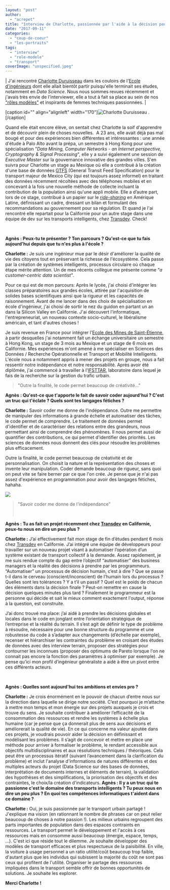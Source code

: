 ```yaml
---
layout: "post"
author: 
  - "acrepet"
title: "Interview de Charlotte, passionnée par l'aide à la décision pour les Transports Intelligents"
date: "2017-09-11"
categories: 
  - "coup-de-coeur"
  - "les-portraits"
tags: 
  - "interview"
  - "role-modele"
  - "transport"
coverImage: "unspecified.jpeg"
---
```


| J'ai rencontré [Charlotte Duruisseau](https://www.linkedin.com/in/charlotte-duruisseau-24091b126/) dans les couloirs de l'[Ecole d'ingénieurs](http://www.mines-stetienne.fr/) dont elle allait bientôt partir puisqu'elle terminait ses études, notamment en _Data Science_. Nous nous sommes revues récemment et j'avais très envie de l'interviewer, elle a tout à fait sa place au sein de nos ["rôles modèles"](http://www.duchess-france.org/roles-modeles/) et inspirants de femmes techniques passionnées. |

\[caption id="" align="alignleft" width="170"\]![Charlotte Duruisseau](/assets/2017/09/2017-09-11-interview-de-charlotte-passionnee-transports-intelligents/charlotte.png) .\[/caption\]

Quand elle était encore élève, on sentait chez Charlotte la soif d'apprendre et de découvrir plein de choses nouvelles.  A 23 ans, elle avait déjà pas mal bougé et pour des expériences bien différentes et intéressantes : une année d'étude à Palo Alto avant la prépa, un semestre à Hong Kong pour une spécialisation "_Data Mining, Computer Networks - an Internet perspective, Cryptography & Signal Processing_", elle y a suivi également une session de _Executive Master_ sur la gouvernance innovative des grandes villes. S'en suivra pour Charlotte un stage au Mexique où elle a contribué à la création d'une base de données [GTFS](https://en.wikipedia.org/wiki/General_Transit_Feed_Specification) (General Transit Feed Specification) pour le transport majeur de Mexico City (qui est toujours assez informel) en traitant des données récemment récoltées avec des téléphones mobiles et en concevant à la fois une nouvelle méthode de collecte incluant la contribution de la population ainsi qu'une appli mobile. Elle a d’autre part, lors de ce stage, contribué à un papier sur le [_ride-sharing_](https://en.wikipedia.org/wiki/Rideshare) en Amérique Latine, définissant un cadre, dressant un bilan et formulant des recommandations au gouvernement pour sa régulation. Et quand je l'ai rencontré elle repartait pour la Californie pour un autre stage dans une équipe de dev sur les transports intelligents, chez [Transdev](https://www.transdev.com/fr/). Check!

 

**Agnès : Peux-tu te présenter ? Ton parcours ? Qu'est-ce que tu fais aujourd'hui depuis que tu n'es plus à l'école ?**

**Charlotte :** Je suis une ingénieur mue par le désir d'améliorer la qualité de vie des citoyens tout en préservant la richesse de l'écosystème. Cela passe par la création de systèmes intelligents, processus circulaire où chaque étape mérite attention. Un de mes récents collègue me présente comme _"a customer-centric data scientist"_.

Pour ce qui est de mon parcours: Après le lycée, j'ai choisi d'intégrer les classes préparatoires aux grandes écoles, attirée par l'acquisition de solides bases scientifiques ainsi que la rigueur et les capacités de raisonnement. Avant de me lancer dans des choix de spécialisation en école d'ingénieur, j'ai choisi de sortir le nez du guidon en partant un an dans la Silicon Valley en Californie. J'ai découvert l'informatique, l'entrepreneuriat, un nouveau contexte socio-culturel, le libéralisme américain, et tant d'autres choses !

Je suis revenue en France pour intégrer l'[Ecole des Mines de Saint-Étienne](http://www.mines-stetienne.fr/), à partir desquelles j'ai notamment fait un échange universitaire un semestre à Hong Kong, un stage de 3 mois au Mexique et un stage de 6 mois en Californie. Mes expériences m'ont amené à me spécialiser en Sciences des Données / Recherche Opérationnelle et Transport et Mobilité Intelligents. L'école nous a notamment appris à mener des projets en groupe, nous a fait ressentir notre indépendance et notre responsabilité. Après avoir été diplômée, j'ai commencé à travailler à l'[IFSTTAR](http://www.ifsttar.fr/accueil/), laboratoire dans lequel je fais de la recherche sur la gestion du trafic urbain.

> "Outre la finalité, le code permet beaucoup de créativité..."

**Agnès : Qu'est-ce que t'apporte le fait de savoir coder aujourd'hui ? C'est un truc qui t'éclate ? Quels sont tes langages fétiches ?**

**Charlotte :** Savoir coder me donne de l'indépendance. Outre me permettre de manipuler des informations à grande échelle et automatiser des tâches, le code permet de comprendre. Le traitement de données permet d'identifier et de caractériser des relations entre des grandeurs, nous permettant ainsi de comprendre des phénomènes. Il nous permet aussi de quantifier des contributions, ce qui permet d'identifier des priorités. Les sciences de données nous donnent des clés pour résoudre les problèmes plus efficacement.

Outre la finalité, le code permet beaucoup de créativité et de personnalisation. On choisit la nature et la représentation des choses et invente leur manipulation. Coder demande beaucoup de rigueur, sans quoi on peut vite se faire berner par ce que l'on crée. Je pense que je n'ai pas assez d'expérience en programmation pour avoir des langages fétiches, hahaha.

[![](/assets/2017/09/2017-09-11-interview-de-charlotte-passionnee-transports-intelligents/unspecified-300x169.jpeg)](http://www.duchess-france.org/wp-content/uploads/2017/08/unspecified.jpeg)

> "Savoir coder me donne de l'indépendance"
> 
>  

**Agnès : Tu as fait un projet récemment chez [Transdev](https://www.transdev.com/fr/) en Californie, peux-tu nous en dire un peu plus ?**

**Charlotte :** J’ai effectivement fait mon stage de fin d’études pendant 6 mois chez [Transdev](https://www.transdev.com/fr/) en Californie. J’ai intégré une équipe de développeurs pour travailler sur un nouveau projet visant à automatiser l’opération d’un système existant de transport collectif à la demande. Assez rapidement, je me suis rendue compte du gap entre l’objectif “automatiser” des business managers et la réalité des décisions à prendre par les programmeurs. “Automatiser” un processus de décision humain, c’est à dire ? Que se passe t-il dans le cerveau (conscient/inconscient) de l’humain lors du processus ? Quelles sont les tolérances ? Y a t’il un passif ? Quel est le poids de chacun des éléments dans la décision finale ? Peut-on remettre en cause la décision quelques minutes plus tard ? Finalement le programmeur est la personne qui décide et sait le mieux comment exactement l'output, réponse à la question, est construite.

J’ai donc trouvé ma place: j’ai aidé à prendre les décisions globales et locales dans le code en jonglant entre l’orientation stratégique de l’entreprise et la réalité du terrain. Il s’est agit de définir le type de problème à résoudre, nécessaire pour une bonne structure du programme et une robustesse du code à s’adapter aux changements (d’échelle par exemple), recenser et hiérarchiser les contraintes du problème en croisant des études de données avec des interview terrain, proposer des stratégies pour contourner les inconnues (proposer des optimums de Pareto lorsque l'on ne connait pas encore la fonction des paramètres à optimiser par exemple). Je pense qu’ici mon profil d’ingénieur généraliste a aidé à être un pivot entre ces différents acteurs.

 

**Agnès : Quelles sont aujourd'hui tes ambitions et envies pro ?**

**Charlotte :** Je crois énormément en le pouvoir de chacun d’entre nous sur la direction dans laquelle se dirige notre société. C’est pourquoi je m’attache à mettre mon temps et mon énergie sur des projets auxquels je crois et trouve du sens. Je souhaite contribuer à améliorer l’efficacité de la consommation des ressources et rendre les systèmes à échelle plus humaine (car je pense que ça donnerait plus de sens aux décisions et améliorerait la qualité de vie). En ce qui concerne ma valeur ajoutée dans ces projets, je voudrais pouvoir aider la décision en définissant et modélisant les problèmes. Il s’agit de concevoir et mettre en place une méthode pour arriver à formaliser le problème, le rendant accessible aux objectifs multidisciplinaires et aux résolutions techniques / théoriques. Cela peut être un processus itératif (suivant l’avancement dans la clarification du problème) et inclut l'analyse d'informations de natures différentes et des multiples acteurs du projet (Data Science sur des bases de données, interprétation de documents internes et éléments de terrain), la validation des hypothèses et des simplifications, la priorisation des objectifs et des contraintes, le choix/la création d'indicateurs. **Agnès : Il y a un truc qui te passionne c'est le domaine des transports intelligents ? Tu peux nous en dire un peu plus ? En quoi tes compétences informatiques t'aident dans ce domaine ?**

**Charlotte :** Oui, je suis passionnée par le transport urbain partagé ! J'explique ma vision (en rationnant le nombre de phrases car on peut relier beaucoup de choses à notre passion !). Les milieux urbains regroupent des parts importantes de population dans des espaces contraints en ressources. Le transport permet le développement et l'accès à ces ressources mais en consomme aussi beaucoup (énergie, espace, temps, …). C'est ici que réside tout le dilemme. Je souhaite développer des modèles de transport efficaces et plus respectueux de la paisibilité. En ville, la voiture à usage personnel a un ratio utilité/coût beaucoup trop faible, d'autant plus que les individus qui subissent la majorité du coût ne sont pas ceux qui profitent de l'utilité. Organiser le partage des ressources impliquées dans le transport semble offrir de bonnes opportunités de solutions. Je souhaite les explorer.

**Merci Charlotte !**
